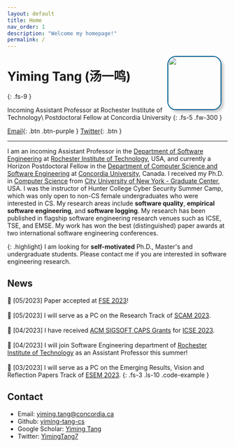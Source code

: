```yaml
---
layout: default
title: Home
nav_order: 1
description: "Welcome my homepage!"
permalink: /
---
```


<img src="{{site.baseurl}}/assets/images/me.jpg" width="120" style="float: right; position: relative; margin-right: 1em; margin-left: 0.5em; border:2px solid #04649B; box-shadow: 5px 5px 5px #ccc; -moz-box-shadow: 5px 5px 5px #ccc; -webkit-box-shadow: 5px 5px 5px #ccc; -khtml-box-shadow: 5px 5px 5px #ccc; border-radius:20px; ">

# Yiming Tang (汤一鸣)
{: .fs-9 }

Incoming Assistant Professor at Rochester Institute of Technology\\
Postdoctoral Fellow at Concordia University
{: .fs-5 .fw-300 }

[Email](mailto:yiming.tang@concordia.ca){: .btn .btn-purple } [Twitter](https://twitter.com/YimingTang7){: .btn }

---

I am an incoming Assistant Professor in the [Department of Software Engineering](https://www.rit.edu/computing/department-software-engineering) at [Rochester Institute of Technology](https://www.rit.edu/), USA, and currently a Horizon Postdoctoral Fellow in the [Department of Computer Science and Software Engineering](https://www.concordia.ca/ginacody/computer-science-software-eng.html) at [Concordia University](https://www.concordia.ca/), Canada. I received my Ph.D. in [Computer Science](https://www.gc.cuny.edu/computer-science) from [City University of New York - Graduate Center](https://www.gc.cuny.edu/), USA. I was the instructor of Hunter College Cyber Security Summer Camp, which was only open to non-CS female undergraduates who were interested in CS. My research areas include **software quality**, **empirical software engineering**, and **software logging**. My research has been published in flagship software engineering research venues such as ICSE, TSE, and EMSE. My work has won the best (distinguished) paper awards at two international software engineering conferences. 


{: .highlight}
I am looking for **self-motivated** Ph.D., Master's and undergraduate students. Please contact me if you are interested in software engineering research.
<!-- To use the theme, you do ***not*** need to clone or fork the [Just the Docs repo]! You should do that only if you intend to browse the theme docs locally, contribute to the development of the theme, or develop a new theme based on Just the Docs. -->


## News

📣 [05/2023] Paper accepted at [FSE 2023](https://2023.esec-fse.org/track/fse-2023-research-papers)! <br/><br/>
📣 [05/2023] I will serve as a PC on the Research Track of [SCAM 2023](http://www.ieee-scam.org/2023/#cfpresearchtrack). <br/><br/>
📣 [04/2023] I have received [ACM SIGSOFT CAPS Grants](https://www.sigsoft.org/resources/caps.html) for [ICSE 2023](https://conf.researchr.org/home/icse-2023). <br/><br/>
📣 [04/2023] I will join Software Engineering department of [Rochester Institute of Technology](https://www.rit.edu/) as an Assistant Professor this summer! <br/><br/>
📣 [03/2023] I will serve as a PC on the Emerging Results, Vision and Reflection Papers Track of [ESEM 2023](https://conf.researchr.org/track/esem-2023/esem-2023-emerging-results-vision-and-reflection-papers). 
{: .fs-3 .ls-10 .code-example }


<!-- ----
## Education

- **Aug. 2017 - May 2021:**\\
Ph.D. in Computer Science, Supervised by Prof. Raffi Khatchadourian\\
City University of New York - Graduate Center, USA

- **Sep. 2015 - Sep. 2016:**\\
M.Sc. in Computer Science\\
The University of Manchester, UK

- **Sep. 2014 - Jun. 2015:**\\
Study Abroad\\
University of Leicester, UK

- **Aug. 2011 - Jul. 2015:**\\
B.Eng. in Software Engineering\\
Xidian University, China -->


## Contact
- Email: [yiming.tang@concordia.ca](mailto:yiming.tang@concordia.ca)
- Github: [yiming-tang-cs](https://github.com/yiming-tang-cs)
- Google Scholar: [Yiming Tang](https://scholar.google.com/citations?user=yQd3GgoAAAAJ)
- Twitter: [YimingTang7](https://twitter.com/YimingTang7)
